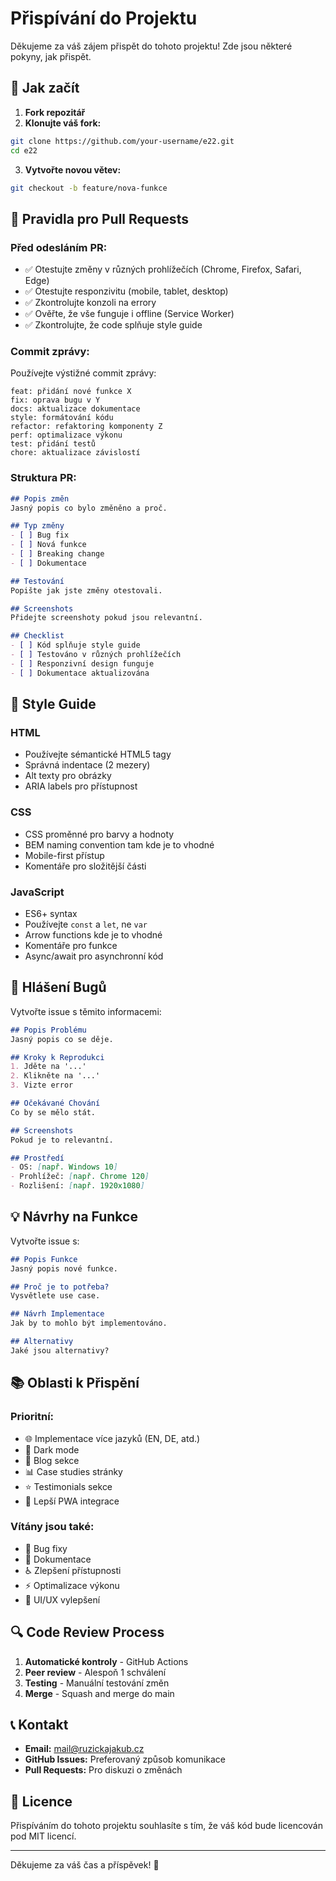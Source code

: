 # Přispívání do Projektu

Děkujeme za váš zájem přispět do tohoto projektu! Zde jsou některé pokyny, jak přispět.

## 🚀 Jak začít

1. **Fork repozitář**
2. **Klonujte váš fork:**
```bash
git clone https://github.com/your-username/e22.git
cd e22
```

3. **Vytvořte novou větev:**
```bash
git checkout -b feature/nova-funkce
```

## 📝 Pravidla pro Pull Requests

### Před odesláním PR:

- ✅ Otestujte změny v různých prohlížečích (Chrome, Firefox, Safari, Edge)
- ✅ Otestujte responzivitu (mobile, tablet, desktop)
- ✅ Zkontrolujte konzoli na errory
- ✅ Ověřte, že vše funguje i offline (Service Worker)
- ✅ Zkontrolujte, že code splňuje style guide

### Commit zprávy:

Používejte výstižné commit zprávy:

```
feat: přidání nové funkce X
fix: oprava bugu v Y
docs: aktualizace dokumentace
style: formátování kódu
refactor: refaktoring komponenty Z
perf: optimalizace výkonu
test: přidání testů
chore: aktualizace závislostí
```

### Struktura PR:

```markdown
## Popis změn
Jasný popis co bylo změněno a proč.

## Typ změny
- [ ] Bug fix
- [ ] Nová funkce
- [ ] Breaking change
- [ ] Dokumentace

## Testování
Popište jak jste změny otestovali.

## Screenshots
Přidejte screenshoty pokud jsou relevantní.

## Checklist
- [ ] Kód splňuje style guide
- [ ] Testováno v různých prohlížečích
- [ ] Responzivní design funguje
- [ ] Dokumentace aktualizována
```

## 🎨 Style Guide

### HTML
- Používejte sémantické HTML5 tagy
- Správná indentace (2 mezery)
- Alt texty pro obrázky
- ARIA labels pro přístupnost

### CSS
- CSS proměnné pro barvy a hodnoty
- BEM naming convention tam kde je to vhodné
- Mobile-first přístup
- Komentáře pro složitější části

### JavaScript
- ES6+ syntax
- Používejte `const` a `let`, ne `var`
- Arrow functions kde je to vhodné
- Komentáře pro funkce
- Async/await pro asynchronní kód

## 🐛 Hlášení Bugů

Vytvořte issue s těmito informacemi:

```markdown
## Popis Problému
Jasný popis co se děje.

## Kroky k Reprodukci
1. Jděte na '...'
2. Klikněte na '...'
3. Vizte error

## Očekávané Chování
Co by se mělo stát.

## Screenshots
Pokud je to relevantní.

## Prostředí
- OS: [např. Windows 10]
- Prohlížeč: [např. Chrome 120]
- Rozlišení: [např. 1920x1080]
```

## 💡 Návrhy na Funkce

Vytvořte issue s:

```markdown
## Popis Funkce
Jasný popis nové funkce.

## Proč je to potřeba?
Vysvětlete use case.

## Návrh Implementace
Jak by to mohlo být implementováno.

## Alternativy
Jaké jsou alternativy?
```

## 📚 Oblasti k Přispění

### Prioritní:
- 🌐 Implementace více jazyků (EN, DE, atd.)
- 🎨 Dark mode
- 📝 Blog sekce
- 📊 Case studies stránky
- ⭐ Testimonials sekce
- 📱 Lepší PWA integrace

### Vítány jsou také:
- 🐛 Bug fixy
- 📖 Dokumentace
- ♿ Zlepšení přístupnosti
- ⚡ Optimalizace výkonu
- 🎨 UI/UX vylepšení

## 🔍 Code Review Process

1. **Automatické kontroly** - GitHub Actions
2. **Peer review** - Alespoň 1 schválení
3. **Testing** - Manuální testování změn
4. **Merge** - Squash and merge do main

## 📞 Kontakt

- **Email:** mail@ruzickajakub.cz
- **GitHub Issues:** Preferovaný způsob komunikace
- **Pull Requests:** Pro diskuzi o změnách

## 📄 Licence

Přispíváním do tohoto projektu souhlasíte s tím, že váš kód bude licencován pod MIT licencí.

---

Děkujeme za váš čas a příspěvek! 🙏